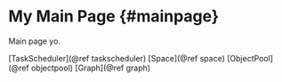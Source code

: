 My Main Page                         {#mainpage}
============

Main page yo.

[TaskScheduler](@ref taskscheduler)
[Space](@ref space)
[ObjectPool](@ref objectpool)
[Graph](@ref graph)
